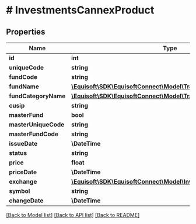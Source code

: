 # # InvestmentsCannexProduct

## Properties

Name | Type | Description | Notes
------------ | ------------- | ------------- | -------------
**id** | **int** |  | [optional]
**uniqueCode** | **string** |  | [optional]
**fundCode** | **string** |  | [optional]
**fundName** | [**\Equisoft\SDK\EquisoftConnect\Model\Translation[]**](Translation.md) |  | [optional]
**fundCategoryName** | [**\Equisoft\SDK\EquisoftConnect\Model\Translation[]**](Translation.md) |  | [optional]
**cusip** | **string** |  | [optional]
**masterFund** | **bool** |  | [optional]
**masterUniqueCode** | **string** |  | [optional]
**masterFundCode** | **string** |  | [optional]
**issueDate** | **\DateTime** |  | [optional]
**status** | **string** |  | [optional]
**price** | **float** |  | [optional]
**priceDate** | **\DateTime** |  | [optional]
**exchange** | [**\Equisoft\SDK\EquisoftConnect\Model\InvestmentsCannexExchange**](InvestmentsCannexExchange.md) |  | [optional]
**symbol** | **string** |  | [optional]
**changeDate** | **\DateTime** |  | [optional]

[[Back to Model list]](../../README.md#models) [[Back to API list]](../../README.md#endpoints) [[Back to README]](../../README.md)
